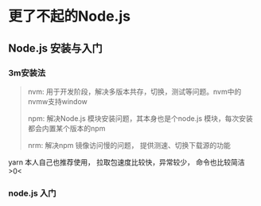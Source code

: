 # 更了不起的Node.js 



## Node.js 安装与入门

### 3m安装法

> nvm:    用于开发阶段，解决多版本共存，切换，测试等问题。nvm中的nvmw支持window
>
> npm:     解决Node.js 模块安装问题，其本身也是个node.js 模块，每次安装都会内置某个版本的npm
>
> nrm:    解决npm 镜像访问慢的问题， 提供测速、切换下载源的功能

yarn 本人自己也推荐使用， 拉取包速度比较快，异常较少， 命令也比较简洁 >0<

### node.js 入门

